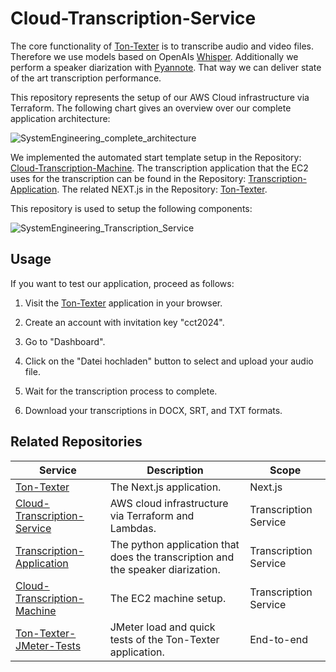 # Cloud-Transcription-Service

The core functionality of [Ton-Texter](https://ton-texter.de) is to transcribe audio and video files. Therefore we use models based on OpenAIs [Whisper](https://github.com/openai/whisper). Additionally we perform a speaker diarization with [Pyannote](https://huggingface.co/pyannote). That way we can deliver state of the art transcription performance.

This repository represents the setup of our AWS Cloud infrastructure via Terraform. The following chart gives an overview over our complete application architecture:

![SystemEngineering_complete_architecture](https://github.com/user-attachments/assets/162d6746-d412-43e4-9e58-3d80d37d0da6)

We implemented the automated start template setup in the Repository: [Cloud-Transcription-Machine](https://github.com/ns144/Cloud-Transcription-Machine). The transcription application that the EC2 uses for the transcription can be found in the Repository: [Transcription-Application](https://github.com/ns144/Transcription-Application). The related NEXT.js in the Repository: [Ton-Texter](https://github.com/hanneskoksch/ton-texter).

This repository is used to setup the following components:

![SystemEngineering_Transcription_Service](https://github.com/user-attachments/assets/b5c8448a-ccb0-47f5-84b0-3c30de2e4fff)

## Usage

If you want to test our application, proceed as follows:

1. Visit the [Ton-Texter](https://ton-texter.de) application in your browser.

2. Create an account with invitation key "cct2024".

3. Go to "Dashboard".

4. Click on the "Datei hochladen" button to select and upload your audio file.

5. Wait for the transcription process to complete.

6. Download your transcriptions in DOCX, SRT, and TXT formats.

## Related Repositories

| Service                                                      | Description                                                  | Scope                 |
| ------------------------------------------------------------ | ------------------------------------------------------------ | --------------------- |
| [Ton-Texter](https://github.com/ns144/Cloud-Transcription-Service) | The Next.js application.          | Next.js |
| [Cloud-Transcription-Service](https://github.com/ns144/Cloud-Transcription-Service) | AWS cloud infrastructure via Terraform and Lambdas.          | Transcription Service |
| [Transcription-Application](https://github.com/ns144/Transcription-Application) | The python application that does the transcription and the speaker diarization. | Transcription Service |
| [Cloud-Transcription-Machine](https://github.com/ns144/Cloud-Transcription-Machine) | The EC2 machine setup.                                       | Transcription Service |
| [Ton-Texter-JMeter-Tests](https://github.com/hanneskoksch/Ton-Texter-JMeter-Tests) | JMeter load and quick tests of the Ton-Texter application.   | End-to-end            |
